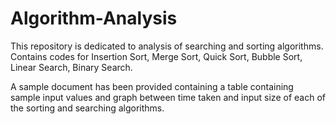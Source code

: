 # Algorithm-Analysis

This repository is dedicated to analysis of searching and sorting algorithms. Contains codes for Insertion Sort, Merge Sort, Quick Sort, Bubble Sort, Linear Search, Binary Search.

A sample document has been provided containing a table containing sample input values and graph between time taken and input size of each of the sorting and searching algorithms.
